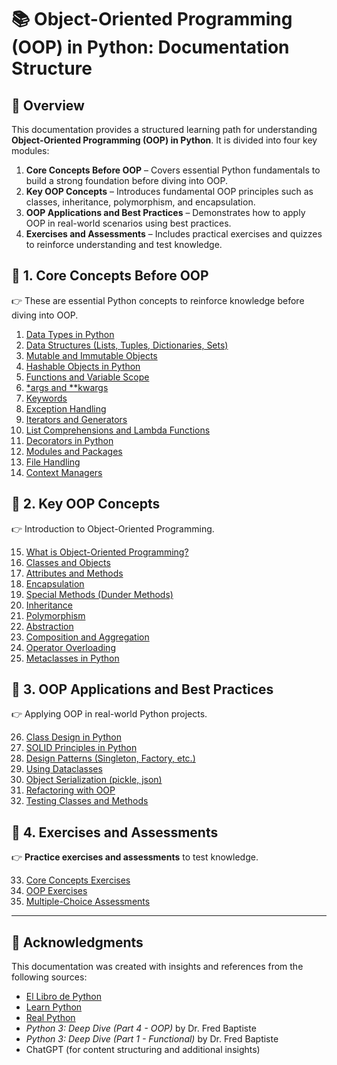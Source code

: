# 📚 Object-Oriented Programming (OOP) in Python: Documentation Structure

## 🔹 **Overview**
This documentation provides a structured learning path for understanding **Object-Oriented Programming (OOP) in Python**. It is divided into four key modules:

1. **Core Concepts Before OOP** – Covers essential Python fundamentals to build a strong foundation before diving into OOP.
2. **Key OOP Concepts** – Introduces fundamental OOP principles such as classes, inheritance, polymorphism, and encapsulation.
3. **OOP Applications and Best Practices** – Demonstrates how to apply OOP in real-world scenarios using best practices.
4. **Exercises and Assessments** – Includes practical exercises and quizzes to reinforce understanding and test knowledge.


## 🔹 **1. Core Concepts Before OOP**
👉 These are essential Python concepts to reinforce knowledge before diving into OOP.

1. [Data Types in Python](core-concepts/01_data-types-in-python.md)
2. [Data Structures (Lists, Tuples, Dictionaries, Sets)](core-concepts/02_data-structures.md)
3. [Mutable and Immutable Objects](core-concepts/03_mutable-and-immutable-objects.md)
4. [Hashable Objects in Python](core-concepts/04_hashable-objects-in-python.md)
5. [Functions and Variable Scope](core-concepts/05_functions-and-variable-scope.md)
6. [*args and **kwargs](core-concepts/06_args-and-kwargs.md)
7. [Keywords](core-concepts/07_keywords.md)
8. [Exception Handling](core-concepts/08_exception-handling.md)
9. [Iterators and Generators](core-concepts/09_iterators-and-generators.md)
10. [List Comprehensions and Lambda Functions](core-concepts/10_list-comprehensions-and-lambda-functions.md)
11. [Decorators in Python](core-concepts/11_decorators-in-python.md)
12. [Modules and Packages](core-concepts/12_modules-and-packages.md)
13. [File Handling](core-concepts/13_file-handling.md)
14. [Context Managers](core-concepts/14_context-managers.md)

## 🔹 **2. Key OOP Concepts**
👉 Introduction to Object-Oriented Programming.

15. [What is Object-Oriented Programming?](oop-concepts/01_what-is-oop.md)
16. [Classes and Objects](oop-concepts/02_classes-and-objects.md)
17. [Attributes and Methods](oop-concepts/03_attributes-and-methods.md)
18. [Encapsulation](oop-concepts/04_encapsulation.md)
19. [Special Methods (Dunder Methods)](oop-concepts/05_special-methods.md)
20. [Inheritance](oop-concepts/06_inheritance.md)
21. [Polymorphism](oop-concepts/07_polymorphism.md)
22. [Abstraction](oop-concepts/08_abstraction.md)
23. [Composition and Aggregation](oop-concepts/09_composition-and-aggregation.md)
24. [Operator Overloading](oop-concepts/10_operator-overloading.md)
25. [Metaclasses in Python](oop-concepts/11_metaclasses-in-python.md)

## 🔹 **3. OOP Applications and Best Practices**
👉 Applying OOP in real-world Python projects.

26. [Class Design in Python](oop-applications/01_class-design-in-python.md)
27. [SOLID Principles in Python](oop-applications/02_solid-principles-in-python.md)
28. [Design Patterns (Singleton, Factory, etc.)](oop-applications/03_design-patterns.md)
29. [Using Dataclasses](oop-applications/04_using-dataclasses.md)
30. [Object Serialization (pickle, json)](oop-applications/05_object-serialization.md)
31. [Refactoring with OOP](oop-applications/06_refactoring-with-oop.md)
32. [Testing Classes and Methods](oop-applications/07_testing-classes-and-methods.md)

## 🔹 **4. Exercises and Assessments**
👉 **Practice exercises and assessments** to test knowledge.

33. [Core Concepts Exercises](exercises/core-concepts-exercises.ipynb)
34. [OOP Exercises](exercises/oop-exercises.ipynb)
35. [Multiple-Choice Assessments](exercises/multiple-choice-assessments.ipynb)

---
## 📖 **Acknowledgments**
This documentation was created with insights and references from the following sources:
- [El Libro de Python](https://ellibrodepython.com)
- [Learn Python](https://www.learnpython.org)
- [Real Python](https://realpython.com/)
- *Python 3: Deep Dive (Part 4 - OOP)* by Dr. Fred Baptiste
- *Python 3: Deep Dive (Part 1 - Functional)* by Dr. Fred Baptiste
- ChatGPT (for content structuring and additional insights)